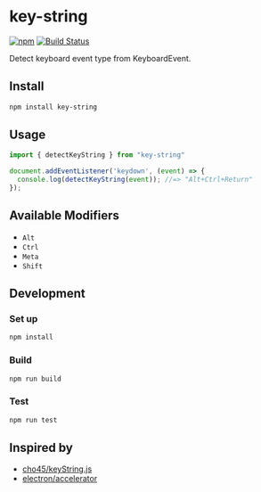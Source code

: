 # key-string

[![npm](https://img.shields.io/npm/v/key-string.svg)](https://www.npmjs.com/package/key-string)
[![Build Status](https://travis-ci.org/r7kamura/key-string.svg?branch=master)](https://travis-ci.org/r7kamura/key-string)

Detect keyboard event type from KeyboardEvent.

## Install

```sh
npm install key-string
```

## Usage

```js
import { detectKeyString } from "key-string"

document.addEventListener('keydown', (event) => {
  console.log(detectKeyString(event)); //=> "Alt+Ctrl+Return"
});
```

## Available Modifiers

- `Alt`
- `Ctrl`
- `Meta`
- `Shift`

## Development

### Set up

```sh
npm install
```

### Build

```sh
npm run build
```

### Test

```sh
npm run test
```

## Inspired by
- [cho45/keyString.js](https://github.com/cho45/keyString.js)
- [electron/accelerator](https://github.com/atom/electron/blob/7bb9595b81953da359aa6502a21b7fd72c07f92a/docs/api/accelerator.md)
